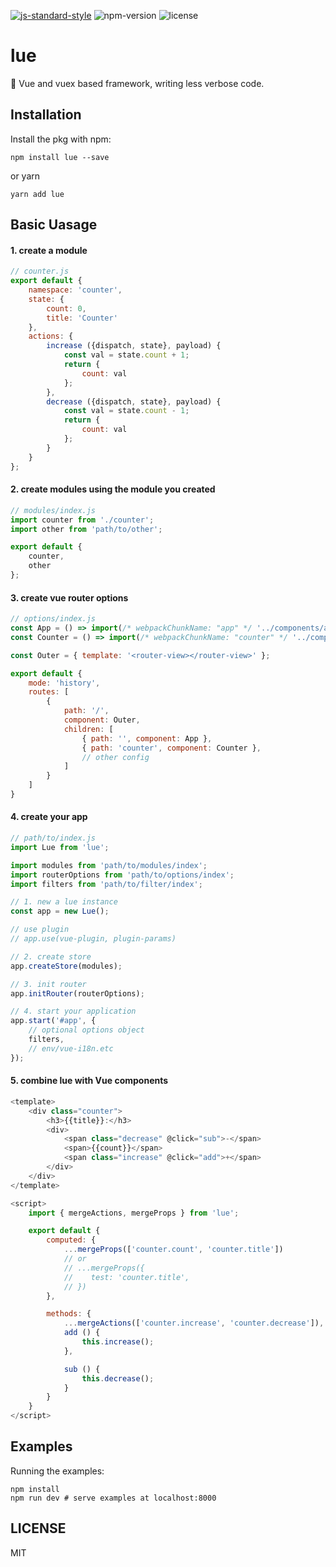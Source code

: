 [![js-standard-style](https://img.shields.io/badge/code%20style-standard-brightgreen.svg)](http://standardjs.com) ![npm-version](https://img.shields.io/npm/v/lue.svg) ![license](https://img.shields.io/npm/l/lue.svg)

# lue
:seedling: Vue and vuex based framework, writing less verbose code.

## Installation
Install the pkg with npm:
```
npm install lue --save
```
or yarn
```
yarn add lue
```

## Basic Uasage
#### 1. create a module
```js
// counter.js
export default {
    namespace: 'counter',
    state: {
        count: 0,
        title: 'Counter'
    },
    actions: {
        increase ({dispatch, state}, payload) {
            const val = state.count + 1;
            return {
                count: val
            };
        },
        decrease ({dispatch, state}, payload) {
            const val = state.count - 1;         
            return {
                count: val
            };
        }
    }  
};
```

#### 2. create modules using the module you created
```js
// modules/index.js
import counter from './counter';
import other from 'path/to/other';

export default {
    counter,
    other
};
```

#### 3. create vue router options
```js
// options/index.js
const App = () => import(/* webpackChunkName: "app" */ '../components/app/index.vue');
const Counter = () => import(/* webpackChunkName: "counter" */ '../components/counter/index');

const Outer = { template: '<router-view></router-view>' };

export default {
    mode: 'history',
    routes: [
        {
            path: '/',
            component: Outer,
            children: [
                { path: '', component: App },
                { path: 'counter', component: Counter },
                // other config
            ]
        }
    ]
}
```

#### 4. create your app
```js
// path/to/index.js
import Lue from 'lue';

import modules from 'path/to/modules/index';
import routerOptions from 'path/to/options/index';
import filters from 'path/to/filter/index';

// 1. new a lue instance
const app = new Lue();

// use plugin
// app.use(vue-plugin, plugin-params)

// 2. create store
app.createStore(modules);

// 3. init router
app.initRouter(routerOptions);

// 4. start your application
app.start('#app', {
    // optional options object
    filters,
    // env/vue-i18n.etc
});
```

#### 5. combine lue with Vue components
```js
<template>
    <div class="counter">
        <h3>{{title}}:</h3>
        <div>
            <span class="decrease" @click="sub">-</span>
            <span>{{count}}</span>
            <span class="increase" @click="add">+</span>
        </div>
    </div>
</template>

<script>
    import { mergeActions, mergeProps } from 'lue';

    export default {
        computed: {
            ...mergeProps(['counter.count', 'counter.title'])
            // or
            // ...mergeProps({
            //    test: 'counter.title',
            // })
        },

        methods: {
            ...mergeActions(['counter.increase', 'counter.decrease']),
            add () {
                this.increase();
            },

            sub () {
                this.decrease();
            }
        }
    }
</script>
```

## Examples
Running the examples:

```
npm install
npm run dev # serve examples at localhost:8000
```

## LICENSE
MIT
